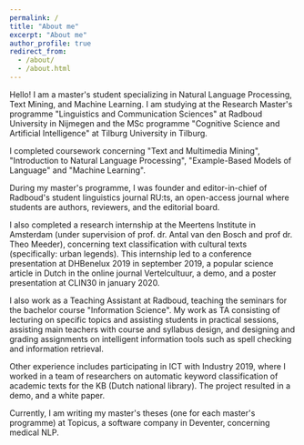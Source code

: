 ```yaml
---
permalink: /
title: "About me"
excerpt: "About me"
author_profile: true
redirect_from: 
  - /about/
  - /about.html
---
```


Hello! I am a master's student specializing in Natural Language Processing, Text Mining, and Machine Learning. I am studying at the Research Master's programme "Linguistics and Communication Sciences" at Radboud University in Nijmegen and the MSc programme "Cognitive Science and Artificial Intelligence" at Tilburg University in Tilburg. 

I completed coursework concerning "Text and Multimedia Mining", "Introduction to Natural Language Processing", "Example-Based Models of Language" and "Machine Learning".

During my master's programme, I was founder and editor-in-chief of Radboud's student linguistics journal RU:ts, an open-access journal where students are authors, reviewers, and the editorial board.

I also completed a research internship at the Meertens Institute in Amsterdam (under supervision of prof. dr. Antal van den Bosch and prof dr. Theo Meeder), concerning text classification with cultural texts (specifically: urban legends). This internship led to a conference presentation at DHBenelux 2019 in september 2019, a popular science article in Dutch in the online journal Vertelcultuur, a demo, and a poster presentation at CLIN30 in january 2020.

I also work as a Teaching Assistant at Radboud, teaching the seminars for the bachelor course "Information Science". My work as TA consisting of lecturing on specific topics and assisting students in practical sessions, assisting main teachers with course and syllabus design, and designing and grading assignments on intelligent information tools such as spell checking and information retrieval.

Other experience includes participating in ICT with Industry 2019, where I worked in a team of researchers on automatic keyword classification of academic texts for the KB (Dutch national library). The project resulted in a demo, and a white paper.

Currently, I am writing my master's theses (one for each master's programme) at Topicus, a software company in Deventer, concerning medical NLP.



